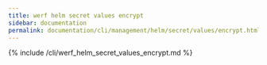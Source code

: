 ```yaml
---
title: werf helm secret values encrypt
sidebar: documentation
permalink: documentation/cli/management/helm/secret/values/encrypt.html
---
```


{% include /cli/werf_helm_secret_values_encrypt.md %}
